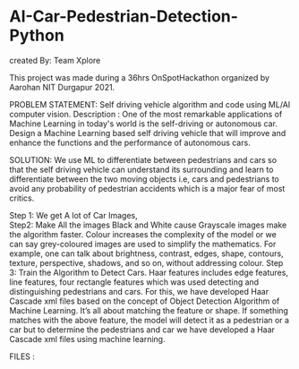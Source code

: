 # AI-Car-Pedestrian-Detection-Python

created By: Team Xplore

This project was made during a 36hrs OnSpotHackathon organized by Aarohan NIT Durgapur 2021.

PROBLEM STATEMENT:
Self driving vehicle algorithm and code using ML/AI computer vision.
Description : One of the most remarkable applications of Machine Learning in today's world is the self-driving or autonomous car. Design a Machine Learning based self driving vehicle that will improve and enhance the functions and the performance of autonomous cars.


SOLUTION:
We use ML to differentiate between pedestrians and cars so that the self driving vehicle can understand its surrounding and learn to differentiate between the two moving objects i.e, cars and pedestrians to avoid any probability of pedestrian accidents which is a major fear of most critics.

Step 1: We get A lot of Car Images,  
Step2: Make All the images Black and White cause Grayscale images make the algorithm faster. Colour increases the complexity of the model or we can say grey-coloured images are used to simplify the mathematics. For example, one can talk about brightness, contrast, edges, shape, contours, texture, perspective, shadows, and so on, without addressing colour.
Step 3: Train the Algorithm to Detect Cars. Haar features includes edge features, line features, four rectangle features which was used detecting and distinguishing pedestrians and cars. For this, we have developed Haar Cascade xml files based on the concept of Object Detection Algorithm of Machine Learning.
It’s all about matching the feature or shape. If something matches with the above feature, the model will detect it as a pedestrian or a car but to determine the pedestrians and car we have developed a Haar Cascade xml files using machine learning.


FILES :
